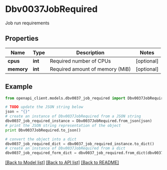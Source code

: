 # Dbv0037JobRequired

Job run requirements

## Properties
Name | Type | Description | Notes
------------ | ------------- | ------------- | -------------
**cpus** | **int** | Required number of CPUs | [optional] 
**memory** | **int** | Required amount of memory (MiB) | [optional] 

## Example

```python
from openapi_client.models.dbv0037_job_required import Dbv0037JobRequired

# TODO update the JSON string below
json = "{}"
# create an instance of Dbv0037JobRequired from a JSON string
dbv0037_job_required_instance = Dbv0037JobRequired.from_json(json)
# print the JSON string representation of the object
print Dbv0037JobRequired.to_json()

# convert the object into a dict
dbv0037_job_required_dict = dbv0037_job_required_instance.to_dict()
# create an instance of Dbv0037JobRequired from a dict
dbv0037_job_required_form_dict = dbv0037_job_required.from_dict(dbv0037_job_required_dict)
```
[[Back to Model list]](../README.md#documentation-for-models) [[Back to API list]](../README.md#documentation-for-api-endpoints) [[Back to README]](../README.md)


